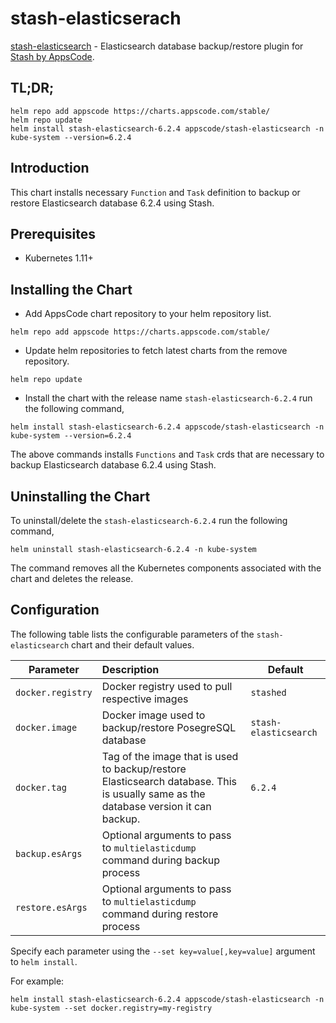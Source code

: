 # stash-elasticserach

[stash-elasticsearch](https://github.com/stashed/stash-elasticsearch) - Elasticsearch database backup/restore plugin for [Stash by AppsCode](https://appscode.com/products/stash/).

## TL;DR;

```console
helm repo add appscode https://charts.appscode.com/stable/
helm repo update
helm install stash-elasticsearch-6.2.4 appscode/stash-elasticsearch -n kube-system --version=6.2.4
```

## Introduction

This chart installs necessary `Function` and `Task` definition to backup or restore Elasticsearch database 6.2.4 using Stash.

## Prerequisites

- Kubernetes 1.11+

## Installing the Chart

- Add AppsCode chart repository to your helm repository list.

```console
helm repo add appscode https://charts.appscode.com/stable/
```

- Update helm repositories to fetch latest charts from the remove repository.

```console
helm repo update
```

- Install the chart with the release name `stash-elasticsearch-6.2.4` run the following command,

```console
helm install stash-elasticsearch-6.2.4 appscode/stash-elasticsearch -n kube-system --version=6.2.4
```

The above commands installs `Functions` and `Task` crds that are necessary to backup Elasticsearch database 6.2.4 using Stash.

## Uninstalling the Chart

To uninstall/delete the `stash-elasticsearch-6.2.4` run the following command,

```console
helm uninstall stash-elasticsearch-6.2.4 -n kube-system
```

The command removes all the Kubernetes components associated with the chart and deletes the release.

## Configuration

The following table lists the configurable parameters of the `stash-elasticsearch` chart and their default values.

| Parameter         | Description                                                                                                                         | Default               |
| ----------------- | :---------------------------------------------------------------------------------------------------------------------------------- | --------------------- |
| `docker.registry` | Docker registry used to pull respective images                                                                                      | `stashed`             |
| `docker.image`    | Docker image used to backup/restore PosegreSQL database                                                                             | `stash-elasticsearch` |
| `docker.tag`      | Tag of the image that is used to backup/restore Elasticsearch database. This is usually same as the database version it can backup. | `6.2.4`               |
| `backup.esArgs`   | Optional arguments to pass to `multielasticdump` command  during backup process                                                     |                       |
| `restore.esArgs`  | Optional arguments to pass to `multielasticdump` command during restore process                                                     |                       |

Specify each parameter using the `--set key=value[,key=value]` argument to `helm install`.

For example:

```console
helm install stash-elasticsearch-6.2.4 appscode/stash-elasticsearch -n kube-system --set docker.registry=my-registry
```
